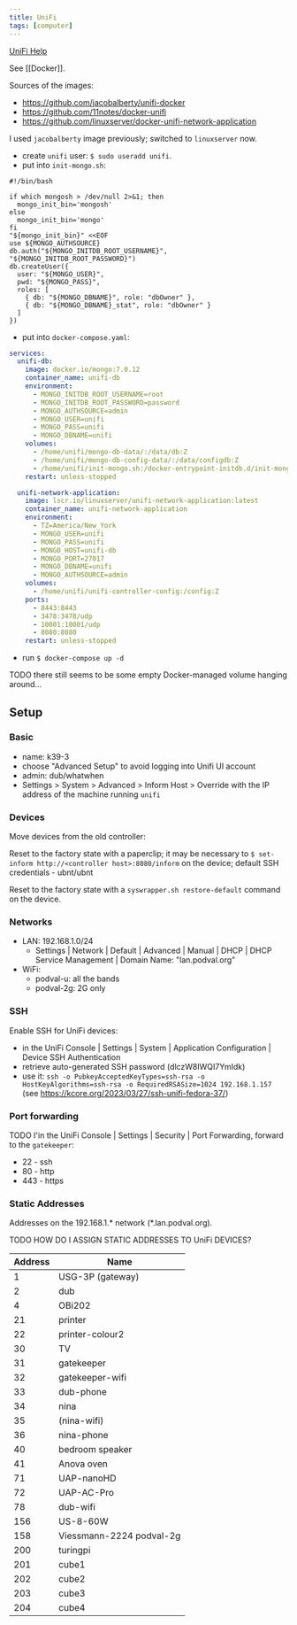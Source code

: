 ```yaml
---
title: UniFi
tags: [computer]
---
```

[UniFi Help](https://help.ui.com/hc/en-us/categories/200320654)

See [[Docker]].

Sources of the images:
- https://github.com/jacobalberty/unifi-docker
- https://github.com/11notes/docker-unifi
- https://github.com/linuxserver/docker-unifi-network-application

I used `jacobalberty` image previously; switched to `linuxserver` now.

- create `unifi` user: `$ sudo useradd unifi`.
- put into `init-mongo.sh`:
```shell
#!/bin/bash

if which mongosh > /dev/null 2>&1; then
  mongo_init_bin='mongosh'
else
  mongo_init_bin='mongo'
fi
"${mongo_init_bin}" <<EOF
use ${MONGO_AUTHSOURCE}
db.auth("${MONGO_INITDB_ROOT_USERNAME}", "${MONGO_INITDB_ROOT_PASSWORD}")
db.createUser({
  user: "${MONGO_USER}",
  pwd: "${MONGO_PASS}",
  roles: [
    { db: "${MONGO_DBNAME}", role: "dbOwner" },
    { db: "${MONGO_DBNAME}_stat", role: "dbOwner" }
  ]
})
```
- put into `docker-compose.yaml`:
```yaml
services:
  unifi-db:
    image: docker.io/mongo:7.0.12
    container_name: unifi-db
    environment:
      - MONGO_INITDB_ROOT_USERNAME=root
      - MONGO_INITDB_ROOT_PASSWORD=password
      - MONGO_AUTHSOURCE=admin
      - MONGO_USER=unifi
      - MONGO_PASS=unifi
      - MONGO_DBNAME=unifi
    volumes:
      - /home/unifi/mongo-db-data/:/data/db:Z
      - /home/unifi/mongo-db-config-data/:/data/configdb:Z
      - /home/unifi/init-mongo.sh:/docker-entrypoint-initdb.d/init-mongo.sh:ro,Z
    restart: unless-stopped

  unifi-network-application:
    image: lscr.io/linuxserver/unifi-network-application:latest
    container_name: unifi-network-application
    environment:
      - TZ=America/New_York
      - MONGO_USER=unifi
      - MONGO_PASS=unifi
      - MONGO_HOST=unifi-db
      - MONGO_PORT=27017
      - MONGO_DBNAME=unifi
      - MONGO_AUTHSOURCE=admin
    volumes:
      - /home/unifi/unifi-controller-config:/config:Z
    ports:
      - 8443:8443
      - 3478:3478/udp
      - 10001:10001/udp
      - 8080:8080
    restart: unless-stopped
```
- run `$ docker-compose up -d`

TODO there still seems to be some empty Docker-managed volume hanging around...
## Setup

### Basic
- name: k39-3
- choose "Advanced Setup" to avoid logging into Unifi UI account
- admin: dub/whatwhen
- Settings > System > Advanced > Inform Host > Override with the IP address of the machine running `unifi`

### Devices

Move devices from the old controller:

Reset to the factory state with a paperclip; it may be necessary to `$ set-inform http://<controller host>:8080/inform` on the device; default SSH credentials - ubnt/ubnt

Reset to the factory state with a `syswrapper.sh restore-default` command on the device.

### Networks

- LAN: 192.168.1.0/24
	- Settings | Network | Default | Advanced | Manual | DHCP | DHCP Service Management | Domain Name: "lan.podval.org"
- WiFi:
	- podval-u: all the bands
	- podval-2g: 2G only

### SSH
Enable SSH for UniFi devices:
- in the UniFi Console | Settings | System | Application Configuration | Device SSH Authentication
- retrieve auto-generated SSH password (dlczW8IWQI7YmIdk)
- use it: `ssh -o PubkeyAcceptedKeyTypes=ssh-rsa -o HostKeyAlgorithms=ssh-rsa -o RequiredRSASize=1024 192.168.1.157` (see https://kcore.org/2023/03/27/ssh-unifi-fedora-37/)
### Port forwarding

TODO
I'in the UniFi Console | Settings | Security | Port Forwarding, forward to the `gatekeeper`:
- 22 - ssh
- 80 - http
- 443 - https
### Static Addresses

Addresses on the 192.168.1.* network (*.lan.podval.org).

TODO HOW DO I ASSIGN STATIC ADDRESSES TO UniFi DEVICES?

| Address | Name                     |
| ------- | ------------------------ |
| 1       | USG-3P (gateway)         |
| 2       | dub                      |
| 4       | OBi202                   |
| 21      | printer                  |
| 22      | printer-colour2          |
| 30      | TV                       |
| 31      | gatekeeper               |
| 32      | gatekeeper-wifi          |
| 33      | dub-phone                |
| 34      | nina                     |
| 35      | (nina-wifi)              |
| 36      | nina-phone               |
| 40      | bedroom speaker          |
| 41      | Anova oven               |
| 71      | UAP-nanoHD               |
| 72      | UAP-AC-Pro               |
| 78      | dub-wifi                 |
| 156     | US-8-60W                 |
| 158     | Viessmann-2224 podval-2g |
| 200     | turingpi                 |
| 201     | cube1                    |
| 202     | cube2                    |
| 203     | cube3                    |
| 204     | cube4                    |
